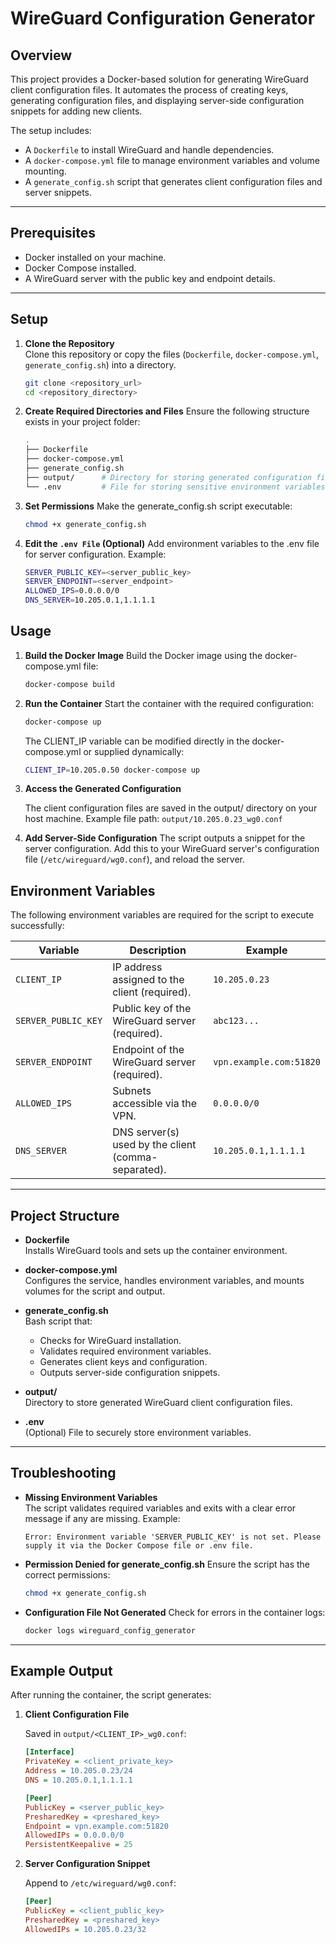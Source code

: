 # WireGuard Configuration Generator

## Overview

This project provides a Docker-based solution for generating WireGuard client configuration files. It automates the process of creating keys, generating configuration files, and displaying server-side configuration snippets for adding new clients.

The setup includes:
- A `Dockerfile` to install WireGuard and handle dependencies.
- A `docker-compose.yml` file to manage environment variables and volume mounting.
- A `generate_config.sh` script that generates client configuration files and server snippets.

---

## Prerequisites

- Docker installed on your machine.
- Docker Compose installed.
- A WireGuard server with the public key and endpoint details.

---

## Setup

1. **Clone the Repository**  
    Clone this repository or copy the files (`Dockerfile`, `docker-compose.yml`, `generate_config.sh`) into a directory.
 
    ```bash
    git clone <repository_url>
    cd <repository_directory>

2. **Create Required Directories and Files**
    Ensure the following structure exists in your project folder:
    ```bash
    .
    ├── Dockerfile
    ├── docker-compose.yml
    ├── generate_config.sh
    ├── output/      # Directory for storing generated configuration files
    └── .env         # File for storing sensitive environment variables (optional)
    ```

3. **Set Permissions**
    Make the generate_config.sh script executable:
    ```bash
    chmod +x generate_config.sh
    ```

4. **Edit the `.env File` (Optional)**
    Add environment variables to the .env file for server configuration. Example:
    ```bash
    SERVER_PUBLIC_KEY=<server_public_key>
    SERVER_ENDPOINT=<server_endpoint>
    ALLOWED_IPS=0.0.0.0/0
    DNS_SERVER=10.205.0.1,1.1.1.1
    ```

## Usage

1. **Build the Docker Image**
    Build the Docker image using the docker-compose.yml file:
    ```bash
    docker-compose build
    ```

2. **Run the Container**
    Start the container with the required configuration:
    ```bash
    docker-compose up
    ```
    The CLIENT_IP variable can be modified directly in the docker-compose.yml or supplied dynamically:
    ```bash
    CLIENT_IP=10.205.0.50 docker-compose up
    ```

3. **Access the Generated Configuration**

    The client configuration files are saved in the output/ directory on your host machine.
    Example file path: `output/10.205.0.23_wg0.conf`

4. **Add Server-Side Configuration**
    The script outputs a snippet for the server configuration. Add this to your WireGuard server's configuration file (`/etc/wireguard/wg0.conf`), and reload the server.

## Environment Variables

The following environment variables are required for the script to execute successfully:

| Variable           | Description                                             | Example                  |
|---------------------|---------------------------------------------------------|--------------------------|
| `CLIENT_IP`        | IP address assigned to the client (required).            | `10.205.0.23`           |
| `SERVER_PUBLIC_KEY`| Public key of the WireGuard server (required).           | `abc123...`             |
| `SERVER_ENDPOINT`  | Endpoint of the WireGuard server (required).             | `vpn.example.com:51820` |
| `ALLOWED_IPS`      | Subnets accessible via the VPN.                          | `0.0.0.0/0`             |
| `DNS_SERVER`       | DNS server(s) used by the client (comma-separated).      | `10.205.0.1,1.1.1.1`    |

---

## Project Structure

- **Dockerfile**  
  Installs WireGuard tools and sets up the container environment.

- **docker-compose.yml**  
  Configures the service, handles environment variables, and mounts volumes for the script and output.

- **generate_config.sh**  
  Bash script that:
  - Checks for WireGuard installation.
  - Validates required environment variables.
  - Generates client keys and configuration.
  - Outputs server-side configuration snippets.

- **output/**  
  Directory to store generated WireGuard client configuration files.

- **.env**  
  (Optional) File to securely store environment variables.

---

## Troubleshooting

- **Missing Environment Variables**  
  The script validates required variables and exits with a clear error message if any are missing. Example:

  ```plaintext
  Error: Environment variable 'SERVER_PUBLIC_KEY' is not set. Please supply it via the Docker Compose file or .env file.
  ```
- **Permission Denied for generate_config.sh**
  Ensure the script has the correct permissions:

  ```bash
  chmod +x generate_config.sh
  ```
- **Configuration File Not Generated**
  Check for errors in the container logs:

  ```bash
  docker logs wireguard_config_generator
  ```

---

## Example Output

After running the container, the script generates:

1. **Client Configuration File**

    Saved in `output/<CLIENT_IP>_wg0.conf`:
    ```ini
    [Interface]
    PrivateKey = <client_private_key>
    Address = 10.205.0.23/24
    DNS = 10.205.0.1,1.1.1.1
    
    [Peer]
    PublicKey = <server_public_key>
    PresharedKey = <preshared_key>
    Endpoint = vpn.example.com:51820
    AllowedIPs = 0.0.0.0/0
    PersistentKeepalive = 25
    ```
2. **Server Configuration Snippet**

    Append to `/etc/wireguard/wg0.conf`:
    ```ini
    [Peer]
    PublicKey = <client_public_key>
    PresharedKey = <preshared_key>
    AllowedIPs = 10.205.0.23/32
    ```


  